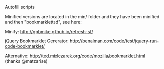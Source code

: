 Autofill scripts

Minified versions are located in the min/ folder and they have been
minified and then "bookmarkletted", see here:

Minify: http://gpbmike.github.io/refresh-sf/

jQuery Bookmarklet Generator: http://benalman.com/code/test/jquery-run-code-bookmarklet/

Alternative:
http://ted.mielczarek.org/code/mozilla/bookmarklet.html (thanks @matzarise)
